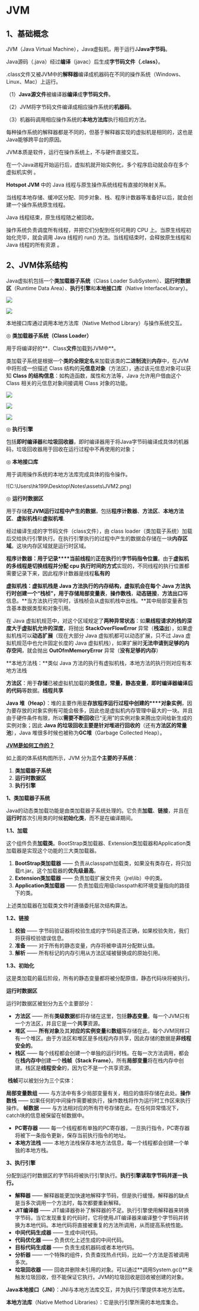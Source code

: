 # JVM

## 1、基础概念

JVM（Java Virtual Machine），Java虚拟机，用于运行J**Java字节码**。

Java源码（.java）经过**编译**（javac）后生成**字节码文件（.class）**。

.class文件又被JVM中的**解释器**编译成机器码在不同的操作系统（Windows、Linux、Mac）上运行。

（1）**Java源文件**被编译器**编译**成**字节码文件**。

（2）JVM将字节码文件编译成相应操作系统的**机器码**。

（3）机器码调用相应操作系统的**本地方法库**执行相应的方法。

每种操作系统的解释器都是不同的，但基于解释器实现的虚拟机是相同的，这也是Java能够跨平台的原因。

JVM本质是软件，运行在操作系统上，不与硬件直接交互。

在一个Java进程开始运行后，虚拟机就开始实例化，多个程序启动就会存在多个虚拟机实例  。



**Hotspot JVM** 中的 Java 线程与原生操作系统线程有直接的映射关系。

当线程本地存储、缓冲区分配、同步对象、栈、程序计数器等准备好以后，就会创建一个操作系统原生线程。

Java 线程结束，原生线程随之被回收。

操作系统负责调度所有线程，并把它们分配到任何可用的 CPU 上。当原生线程初始化完毕，就会调用 Java 线程的 run() 方法。当线程结束时，会释放原生线程和 Java 线程的所有资源  。





## 2、JVM体系结构

Java虚拟机包括一个**类加载器子系统**（Class Loader SubSystem）、**运行时数据区**（Runtime Data Area）、**执行引擎**和**本地接口库**（Native InterfaceLibrary）。



![](https://img-blog.csdnimg.cn/2020101809191097.png?x-oss-process=image/watermark,type_ZmFuZ3poZW5naGVpdGk,shadow_10,text_aHR0cHM6Ly9ibG9nLmNzZG4ubmV0L3FxXzQzMDU5MzQz,size_16,color_FFFFFF,t_70#pic_center)



![](https://img-blog.csdnimg.cn/20201018092334555.png?x-oss-process=image/watermark,type_ZmFuZ3poZW5naGVpdGk,shadow_10,text_aHR0cHM6Ly9ibG9nLmNzZG4ubmV0L3FxXzQzMDU5MzQz,size_16,color_FFFFFF,t_70#pic_center)





本地接口库通过调用本地方法库（Native Method Library）与操作系统交互。

◎ **类加载器子系统（Class Loader）**

用于将编译好的**．Class**文件**加载到JVM中**。

类加载子系统是根据一个**类的全限定名**来加载该类的**二进制流**到**内存**中，在JVM 中将形成一份描述 Class 结构的**元信息对象**（方法区），通过该元信息对象可以获知 **Class 的结构信息**：如构造函数，属性和方法等，Java 允许用户借由这个 Class 相关的元信息对象间接调用 Class 对象的功能。

![](https://img-blog.csdnimg.cn/20201018092813395.png?x-oss-process=image/watermark,type_ZmFuZ3poZW5naGVpdGk,shadow_10,text_aHR0cHM6Ly9ibG9nLmNzZG4ubmV0L3FxXzQzMDU5MzQz,size_16,color_FFFFFF,t_70#pic_center)





![](![双亲委派](https://img-blog.csdnimg.cn/20201018092813395.png?x-oss-process=image/watermark,type_ZmFuZ3poZW5naGVpdGk,shadow_10,text_aHR0cHM6Ly9ibG9nLmNzZG4ubmV0L3FxXzQzMDU5MzQz,size_16,color_FFFFFF,t_70#pic_center))



![](https://img-blog.csdnimg.cn/20201018092723707.png?x-oss-process=image/watermark,type_ZmFuZ3poZW5naGVpdGk,shadow_10,text_aHR0cHM6Ly9ibG9nLmNzZG4ubmV0L3FxXzQzMDU5MzQz,size_16,color_FFFFFF,t_70#pic_center)











◎ **执行引擎**

包括**即时编译器**和**垃圾回收器**，即时编译器用于将Java字节码编译成具体的机器码，垃圾回收器用于回收在运行过程中不再使用的对象；

◎ **本地接口库**

用于调用操作系统的本地方法库完成具体的指令操作。

!(C:\Users\hk199\Desktop\Notes\assets\JVM2.png)

◎ **运行时数据区**

用于存储**在JVM运行过程中产生的数据**，包括**程序计数器**、**方法区**、**本地方法区**、**虚拟机栈**和**虚拟机堆**.

经过编译生成的字节码文件（class文件），由 class loader（类加载子系统）加载后交给执行引擎执行。在执行引擎执行的过程中产生的数据会存储在一块**内存区域**。这块内存区域就是运行时区域。

**程序计数器：**用于**记录****当前线程**的**正在执行**的**字节码指令位置**。由于**虚拟机的多线程是切换线程并分配 cpu 执行时间的方式**实现的，不同线程的执行位置都需要记录下来，因此程序计数器是线程**私有的**

**虚拟机栈：**虚拟机栈是 Java 方法执行的内存结构，虚拟机会在每个 Java 方法执行时创建一个“**栈桢**”，用于**存储局部变量表**，**操作数栈**，**动态链接**，**方法出口**等信息。**当方法执行完毕时，该栈桢会从虚拟机栈中出栈。**其中局部变量表包含基本数据类型和对象引用。

在 Java 虚拟机规范中，对这个区域规定了**两种异常状态**：如**果线程请求的栈的深度大于虚拟机允许的深度**，将抛出 **StackOverFlowError** 异常（**栈溢出**），如果虚拟机栈可以**动态扩展**（现在大部分 Java 虚拟机都可以动态扩展，只不过 Java 虚拟机规范中也允许固定长度的 Java 虚拟机栈），如果扩展时**无法申请到足够的内存空间**，就会抛出 **OutOfmMemoryError** 异常（**没有足够的内存**）

**本地方法栈：**类似 Java 方法的执行有虚拟机栈，本地方法的执行则对应有本地方法栈

**方法区**：用于**存储**已被虚拟机加载的**类信息，常量，静态变量**，**即时编译器编译后的代码**等数据。**线程共享**

**Java 堆（Heap）**：堆的主要作用是**存放程序运行过程中创建的****对象实例**，因为要存放的对象实例有可能会极多，因此也是虚拟机内存管理中最大的一块。并且由于硬件条件有限，所以**需要不断回收**已“无用”的实例对象来腾出空间给新生成的实例对象；因此 **Java 的垃圾回收主要是针对堆进行回收的**（还有**方法区的常量池**），Java 堆很多时候也被称为**GC堆**（Garbage Collected Heap）。

[**JVM是如何工作的？**](https://frank-lam.github.io/fullstack-tutorial/#/JavaArchitecture/05-Java虚拟机?id=jvm是如何工作的？)

如上面的体系结构图所示，JVM 分为**三个主要的子系统**：

1. **类加载器子系统**
2. **运行时数据区**
3. **执行引擎**

**1、类加载器子系统**

Java的动态类加载功能是由类加载器子系统处理的。它负责**加载**、**链接**，并且在**运行时**首次引用类的时候**初始化类**，而不是在编译期间。

**1.1、加载**

这个组件负责**加载类**。BootStrap类加载器、Extension类加载器和Application类加载器是实现这个功能的三大类加载器。

1. **BootStrap类加载器** —— 负责从classpath加载类，如果没有类存在，将只加载rt.jar。这个加载器的**优先级最高**。
2. **Extension类加载器** —— 负责加载扩展文件夹（jre\lib）中的类。
3. **Application类加载器** —— 负责加载应用级classpath和环境变量指向的路径下的类。

上述类加载器在加载类文件时遵循委托层次结构算法。

**1.2、链接**

1. **校验** —— 字节码验证器将校验生成的字节码是否正确，如果校验失败，我们将获得校验错误信息。
2. **准备** —— 对于所有的静态变量，内存将被申请并分配默认值。
3. **解析** —— 所有标记的内存引用从方法区域被替换成的原始引用。

**1.3、初始化**

这是类加载的最后阶段，所有的静态变量都将被分配原值，静态代码块将被执行。

**运行时数据区**

运行时数据区被划分为五个主要部分：

- **方法区** —— 所有**类级数据**都将存储在这里，包括**静态变量**。每一个JVM只有一个方法区，并且它是一个**共享**资源。
- **堆区** —— **所有对象**及其**对应的实例变量**和**数组**等存储在此，每个JVM同样只有一个堆区。由于方法区和堆区是多线程内存共享，因此存储的数据是**非线程安全的**。
- **栈区** —— 每个线程都会创建一个单独的运行时栈。在每一次方法调用，都会在**栈内存中**创建一个**栈帧（Stack Frame）**。所有**局部变量**将在栈内存中创建。栈区是**线程安全**的，因为它不是一个共享资源。

  

​      **栈帧**可以被划分为三个实体：

**局部变量数组** —— 与方法中有多少局部变量有关，相应的值将存储在此处。**操作数栈** —— 如果任何的中间操作需要被执行，操作数栈将作为运行时工作区来执行操作。 **帧数据** —— 与方法相对应的所有符号存储在此。在任何异常情况下，catch块的信息被保留在帧数据中。

- **PC寄存器** —— 每一个线程都有单独的PC寄存器，一旦执行指令，PC寄存器将被下一条指令更新，保存当前执行指令的地址。
- **本地方法栈** —— 本地方法栈保存本地方法信息，每一个线程都会创建一个单独的本地方栈。

**3、执行引擎**

分配到运行时数据区的字节码将被执行引擎执行。**执行引擎读取字节码并逐一执行。**

- **解释器** —— 解释器能更加快速地解释字节码，但是执行缓慢。解释器的缺点是当多次调用一个方法时，每次都要重新解释。
- **JIT编译器** —— JIT编译器弥补了解释器的不足。执行引擎使用解释器来转换字节码，当它发现重复的代码时，它将使用JIT编译器来编译整个字节码并转换为本地代码。本地代码将直接被重复的方法所调用，从而提高系统性能。
- **中间代码生成器** —— 生成中间代码。
- **代码优化器** —— 负责优化上述生成的中间代码。
- **目标代码生成器** —— 负责生成机器码或者本地代码。
- **分析器** —— 一个特殊的组件，负责查找热点代码，比如一个方法是否被调用多次。
- **垃圾回收器** —— 回收并删除未引用的对象。可以通过**调用System.gc()**来触发垃圾回收，但不能保证它执行。JVM的垃圾回收是回收被创建的对象。

**Java本地接口（JNI）**：JNI与本地方法库交互，并为执行引擎提供本地方法库。

**本地方法库**（Native Method Libraries）：它是执行引擎所需的本地库集合。